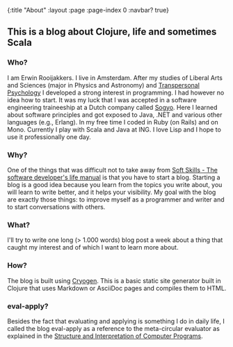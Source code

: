 {:title "About"
 :layout :page
 :page-index 0
 :navbar? true}

## This is a blog about Clojure, life and sometimes Scala

### Who?
I am Erwin Rooijakkers. 
I live in Amsterdam. 
After my studies of Liberal Arts and Sciences (major in Physics and Astronomy) 
and [Transpersonal Psychology](https://en.wikipedia.org/wiki/Transpersonal_psychology) 
I developed a strong interest in programming. I had however no idea how to start.
It was my luck that I was accepted in a software engineering traineeship at a Dutch company called [Sogyo](http://www.sogyo.nl/). 
Here I learned about software principles and got exposed to Java, .NET and various other languages (e.g., Erlang). 
In my free time I coded in Ruby (on Rails) and on Mono. 
Currently I play with Scala and Java at ING. 
I love Lisp and I hope to use it professionally one day.

### Why?
One of the things that was difficult not to take away from 
[Soft Skills - The software developer's life manual](http://www.amazon.com/Soft-Skills-software-developers-manual/dp/1617292397) is that you have to start a blog. 
Starting a blog is a good idea because you learn from the topics you write about, you will learn to write better, and it helps your visibility. 
My goal with the blog are exactly those things: to improve myself as a programmer and writer and to start conversations with others.

### What?
I'll try to write one long (> 1.000 words) blog post a week about a thing that caught my interest and of which I want to learn more about.

### How?
The blog is built using [Cryogen](http://cryogenweb.org/). 
This is a basic static site generator built in Clojure that uses Markdown or AsciiDoc pages and compiles them to HTML. 

### eval-apply?
Besides the fact that evaluating and applying is something I do in daily life, I called the blog eval-apply as a reference to the meta-circular evaluator as explained in the
[Structure and Interpretation of Computer Programs](http://ocw.mit.edu/courses/electrical-engineering-and-computer-science/6-001-structure-and-interpretation-of-computer-programs-spring-2005/video-lectures/).


